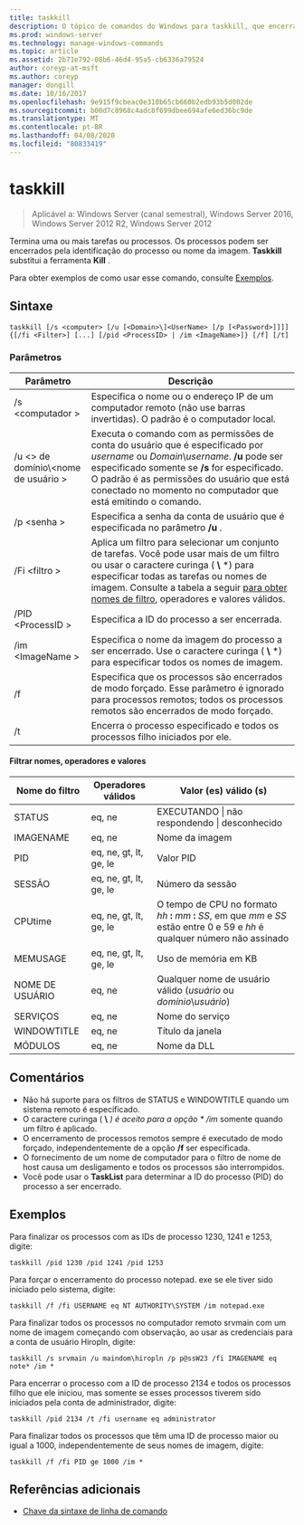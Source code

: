 ```yaml
---
title: taskkill
description: O tópico de comandos do Windows para taskkill, que encerra uma ou mais tarefas ou processos.
ms.prod: windows-server
ms.technology: manage-windows-commands
ms.topic: article
ms.assetid: 2b71e792-08b6-46d4-95a5-cb6336a79524
author: coreyp-at-msft
ms.author: coreyp
manager: dongill
ms.date: 10/16/2017
ms.openlocfilehash: 9e915f9cbeac0e310b65cb660b2edb93b5d002de
ms.sourcegitcommit: b00d7c8968c4adc8f699dbee694afe6ed36bc9de
ms.translationtype: MT
ms.contentlocale: pt-BR
ms.lasthandoff: 04/08/2020
ms.locfileid: "80833419"
---
```

# <a name="taskkill"></a>taskkill

>Aplicável a: Windows Server (canal semestral), Windows Server 2016, Windows Server 2012 R2, Windows Server 2012

Termina uma ou mais tarefas ou processos. Os processos podem ser encerrados pela identificação do processo ou nome da imagem. **Taskkill** substitui a ferramenta **Kill** .

Para obter exemplos de como usar esse comando, consulte [Exemplos](#examples).

## <a name="syntax"></a>Sintaxe

```
taskkill [/s <computer> [/u [<Domain>\]<UserName> [/p [<Password>]]]] {[/fi <Filter>] [...] [/pid <ProcessID> | /im <ImageName>]} [/f] [/t]
```

### <a name="parameters"></a>Parâmetros

|         Parâmetro         |                                                                                                                                        Descrição                                                                                                                                        |
|---------------------------|-------------------------------------------------------------------------------------------------------------------------------------------------------------------------------------------------------------------------------------------------------------------------------------------|
|      /s \<computador >       |                                                                                    Especifica o nome ou o endereço IP de um computador remoto (não use barras invertidas). O padrão é o computador local.                                                                                     |
| /u \<> de domínio\\\<nome de usuário > | Executa o comando com as permissões de conta do usuário que é especificado por *username* ou *Domain*\\*username*. **/u** pode ser especificado somente se **/s** for especificado. O padrão é as permissões do usuário que está conectado no momento no computador que está emitindo o comando. |
|      /p \<senha >       |                                                                                                   Especifica a senha da conta de usuário que é especificada no parâmetro **/u** .                                                                                                   |
|       /Fi \<filtro >       |          Aplica um filtro para selecionar um conjunto de tarefas. Você pode usar mais de um filtro ou usar o caractere curinga ( **\\** \*) para especificar todas as tarefas ou nomes de imagem. Consulte a tabela a seguir [para obter nomes de filtro](#filter-names-operators-and-values), operadores e valores válidos.           |
|     /PID \<ProcessID >     |                                                                                                                 Especifica a ID do processo a ser encerrada.                                                                                                                 |
|     /im \<ImageName >      |                                                                                Especifica o nome da imagem do processo a ser encerrado. Use o caractere curinga ( **\\** \*) para especificar todos os nomes de imagem.                                                                                |
|            /f             |                                                                    Especifica que os processos são encerrados de modo forçado. Esse parâmetro é ignorado para processos remotos; todos os processos remotos são encerrados de modo forçado.                                                                     |
|            /t             |                                                                                                          Encerra o processo especificado e todos os processos filho iniciados por ele.                                                                                                          |

#### <a name="filter-names-operators-and-values"></a>Filtrar nomes, operadores e valores

| Nome do filtro |    Operadores válidos     |                                                                Valor (es) válido (s)                                                                |
|-------------|------------------------|----------------------------------------------------------------------------------------------------------------------------------------------|
|   STATUS    |         eq, ne         |                                                 EXECUTANDO &#124; não respondendo &#124; desconhecido                                                 |
|  IMAGENAME  |         eq, ne         |                                                                  Nome da imagem                                                                  |
|     PID     | eq, ne, gt, lt, ge, le |                                                                  Valor PID                                                                   |
|   SESSÃO   | eq, ne, gt, lt, ge, le |                                                                Número da sessão                                                                |
|   CPUtime   | eq, ne, gt, lt, ge, le | O tempo de CPU no formato <em>hh</em> **:** <em>mm</em> **:** <em>SS</em>, em que *mm* e *SS* estão entre 0 e 59 e *hh* é qualquer número não assinado |
|  MEMUSAGE   | eq, ne, gt, lt, ge, le |                                                              Uso de memória em KB                                                              |
|  NOME DE USUÁRIO   |         eq, ne         |                                               Qualquer nome de usuário válido (*usuário* ou *domínio*\\*usuário*)                                               |
|  SERVIÇOS   |         eq, ne         |                                                                 Nome do serviço                                                                 |
| WINDOWTITLE |         eq, ne         |                                                                 Título da janela                                                                 |
|   MÓDULOS   |         eq, ne         |                                                                   Nome da DLL                                                                   |

## <a name="remarks"></a>Comentários
* Não há suporte para os filtros de STATUS e WINDOWTITLE quando um sistema remoto é especificado.
* O caractere curinga ( **\\** <em>) é aceito para a opção * */im</em>*  somente quando um filtro é aplicado.
* O encerramento de processos remotos sempre é executado de modo forçado, independentemente de a opção **/f** ser especificada.
* O fornecimento de um nome de computador para o filtro de nome de host causa um desligamento e todos os processos são interrompidos.
* Você pode usar o **TaskList** para determinar a ID do processo (PID) do processo a ser encerrado.

## <a name="examples"></a>Exemplos

Para finalizar os processos com as IDs de processo 1230, 1241 e 1253, digite:

```
taskkill /pid 1230 /pid 1241 /pid 1253
```

Para forçar o encerramento do processo notepad. exe se ele tiver sido iniciado pelo sistema, digite:

```
taskkill /f /fi USERNAME eq NT AUTHORITY\SYSTEM /im notepad.exe
```

Para finalizar todos os processos no computador remoto srvmain com um nome de imagem começando com observação, ao usar as credenciais para a conta de usuário Hiropln, digite:

```
taskkill /s srvmain /u maindom\hiropln /p p@ssW23 /fi IMAGENAME eq note* /im *
```

Para encerrar o processo com a ID de processo 2134 e todos os processos filho que ele iniciou, mas somente se esses processos tiverem sido iniciados pela conta de administrador, digite:

```
taskkill /pid 2134 /t /fi username eq administrator
```

Para finalizar todos os processos que têm uma ID de processo maior ou igual a 1000, independentemente de seus nomes de imagem, digite:

```
taskkill /f /fi PID ge 1000 /im *
```

## <a name="additional-references"></a>Referências adicionais
- [Chave da sintaxe de linha de comando](command-line-syntax-key.md)
